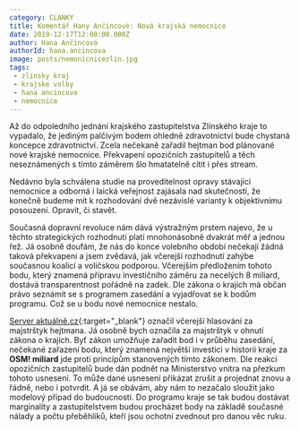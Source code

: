 ```yaml
---
category: CLANKY
title: Komentář Hany Ančincové: Nová krajská nemocnice
date: 2019-12-17T12:00:00.000Z
author: Hana Ančincová
authorId: hana.ancincova
image: posts/nemonicnicezlin.jpg
tags: 
 - zlinsky kraj 
 - krajske volby 
 - hana ancincova 
 - nemocnice
---
```


Až do odpoledního jednání krajského zastupitelstva Zlínského kraje to vypadalo, že jediným palčivým bodem ohledně zdravotnictví bude chystaná koncepce zdravotnictví. Zcela nečekaně zařadil hejtman bod plánované nové krajské nemocnice. Překvapení opozičních zastupitelů a těch neseznámených s tímto záměrem šlo hmatatelně cítit i přes stream. 

Nedávno byla schválena studie na proveditelnost opravy stávající nemocnice a odborná i laická veřejnost zajásala nad skutečností, že konečně budeme mít k rozhodování dvě  nezávislé varianty k objektivnímu posouzení. Opravit, či stavět. 

Současná dopravní revoluce nám dává výstražným prstem najevo, že u těchto strategických rozhodnutí platí mnohonásobně dvakrát měř a jednou řež. Já osobně doufám, že nás do konce volebního období nečekají žádná taková překvapení a jsem zvědavá, jak včerejší rozhodnutí zahýbe současnou koalicí a voličskou podporou. Včerejším předložením tohoto bodu, který znamená přípravu investičního záměru za necelých 8 miliard, dostává transparentnost pořádně na zadek. Dle zákona o krajích má občan právo seznámit se s programem zasedání a vyjadřovat se k bodům programu. Což se u bodu nové nemocnice nestalo.   

[Server aktuálně.cz](https://zpravy.aktualne.cz/domaci/zastupitele-zlinskeho-kraje-schvalili-stavbu-nove-nemocnice/r~cbacf084202411ea88f50cc47ab5f122){:target="_blank"} označil včerejší hlasování za majstrštyk hejtmana. Já osobně bych označila za majstrštyk v ohnutí zákona o krajích. Byť zákon umožňuje zařadit bod i v průběhu zasedání, nečekané zařazení bodu, který znamená největší investici v historii kraje za **OSM! miliard** jde proti principům stanovených tímto zákonem. Dle reakcí opozičních zastupitelů bude dán podnět na Ministerstvo vnitra na přezkum tohoto usnesení. To může dané usnesení přikázat zrušit a projednat znovu a řádně, nebo i potvrdit. A já se obávám, aby nám to nezačalo sloužit jako modelový případ do budoucnosti. Do programu kraje se tak budou dostávat marginality a zastupitelstvem budou procházet body na základě současné nálady a počtu přeběhlíků, kteří jsou ochotní zvednout pro danou věc ruku.
